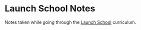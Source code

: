# Launch School Notes
Notes taken while going through the [Launch School](launchschool.com) curriculum.